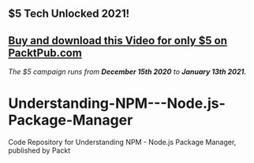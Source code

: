 ## $5 Tech Unlocked 2021!
[Buy and download this Video for only $5 on PacktPub.com](https://www.packtpub.com/product/understanding-npm-node-js-package-manager-video/9781789955958)
-----
*The $5 campaign         runs from __December 15th 2020__ to __January 13th 2021.__*

# Understanding-NPM---Node.js-Package-Manager
Code Repository for Understanding NPM - Node.js Package Manager, published by Packt
